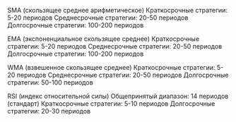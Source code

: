 SMA (скользящее среднее арифметическое)
Краткосрочные стратегии: 5-20 периодов
Среднесрочные стратегии: 20-50 периодов
Долгосрочные стратегии: 100-200 периодов

 EMA (экспоненциальное скользящее среднее)
Краткосрочные стратегии: 5-20 периодов
Среднесрочные стратегии: 20-50 периодов
Долгосрочные стратегии: 100-200 периодов

WMA (взвешенное скользящее среднее)
Краткосрочные стратегии: 5-20 периодов
Среднесрочные стратегии: 20-50 периодов
Долгосрочные стратегии: 50-100 периодов

RSI (индекс относительной силы)
Общепринятый диапазон: 14 периодов (стандарт)
Краткосрочные стратегии: 5-10 периодов
Долгосрочные стратегии: 20-30 периодов